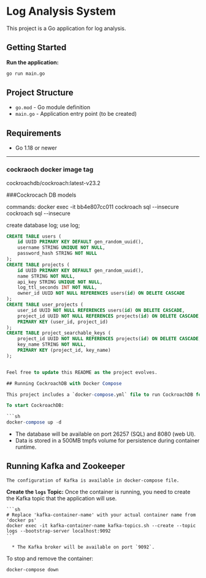 # Log Analysis System

This project is a Go application for log analysis.

## Getting Started

**Run the application:**
   ```sh
   go run main.go
   ```

## Project Structure
- `go.mod` - Go module definition
- `main.go` - Application entry point (to be created)

## Requirements
- Go 1.18 or newer

---


### cockraoch docker image tag 
cockroachdb/cockroach:latest-v23.2



###Cockrocach DB models

commands:
docker exec -it bb4e807cc011 cockroach sql --insecure
cockroach sql --insecure

create database log;
use log;

```sql
CREATE TABLE users (
    id UUID PRIMARY KEY DEFAULT gen_random_uuid(),
    username STRING UNIQUE NOT NULL,
    password_hash STRING NOT NULL
);
CREATE TABLE projects (
    id UUID PRIMARY KEY DEFAULT gen_random_uuid(),
    name STRING NOT NULL,
    api_key STRING UNIQUE NOT NULL,
    log_ttl_seconds INT NOT NULL,
    owner_id UUID NOT NULL REFERENCES users(id) ON DELETE CASCADE
);
CREATE TABLE user_projects (
    user_id UUID NOT NULL REFERENCES users(id) ON DELETE CASCADE,
    project_id UUID NOT NULL REFERENCES projects(id) ON DELETE CASCADE,
    PRIMARY KEY (user_id, project_id)
);
CREATE TABLE project_searchable_keys (
    project_id UUID NOT NULL REFERENCES projects(id) ON DELETE CASCADE,
    key_name STRING NOT NULL,
    PRIMARY KEY (project_id, key_name)
);


Feel free to update this README as the project evolves.

## Running CockroachDB with Docker Compose

This project includes a `docker-compose.yml` file to run CockroachDB for development and testing.

To start CockroachDB:

```sh
docker-compose up -d
```

- The database will be available on port 26257 (SQL) and 8080 (web UI).
- Data is stored in a 500MB tmpfs volume for persistence during container runtime.

## Running Kafka and Zookeeper

    The configuration of Kafka is available in docker-compose file.

  **Create the `logs` Topic:**
    Once the container is running, you need to create the Kafka topic that the application will use.

    ```sh
    # Replace 'kafka-container-name' with your actual container name from 'docker ps'
    docker exec -it kafka-container-name kafka-topics.sh --create --topic logs --bootstrap-server localhost:9092
    ```

      * The Kafka broker will be available on port `9092`.


To stop and remove the container:

```sh
docker-compose down
```
